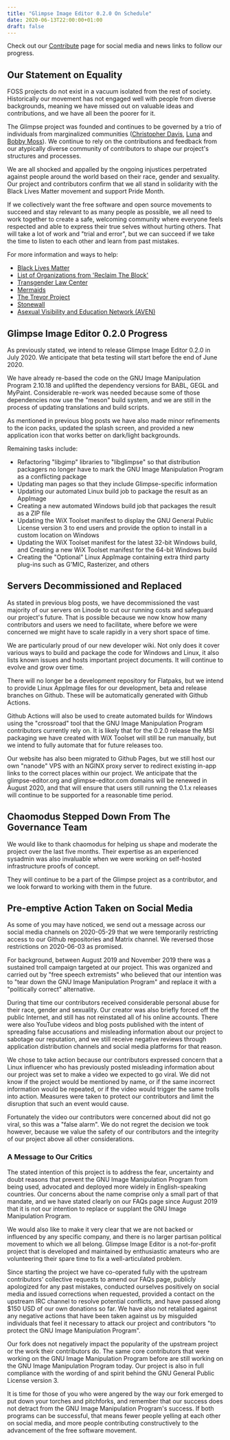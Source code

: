 ```yaml
---
title: "Glimpse Image Editor 0.2.0 On Schedule"
date: 2020-06-13T22:00:00+01:00
draft: false
---
```

Check out our [Contribute](/contribute/) page for social media and news links to follow our progress.

## Our Statement on Equality
FOSS projects do not exist in a vacuum isolated from the rest of society. Historically our movement has not engaged well with people from diverse backgrounds, meaning we have missed out on valuable ideas and contributions, and we have all been the poorer for it.

The Glimpse project was founded and continues to be governed by a trio of individuals from marginalized communities ([Christopher Davis](https://twitter.com/brain_blasted_), [Luna](https://twitter.com/Clipsey5) and [Bobby Moss](https://twitter.com/trechnex)). We continue to rely on the contributions and feedback from our atypically diverse community of contributors to shape our project's structures and processes.

We are all shocked and appalled by the ongoing injustices perpetrated against people around the world based on their race, gender and sexuality. Our project and contributors confirm that we all stand in solidarity with the Black Lives Matter movement and support Pride Month.

If we collectively want the free software and open source movements to succeed and stay relevant to as many people as possible, we all need to work together to create a safe, welcoming community where everyone feels respected and able to express their true selves without hurting others. That will take a lot of work and "trial and error", but we can succeed if we take the time to listen to each other and learn from past mistakes.

For more information and ways to help:

* [Black Lives Matter](https://blacklivesmatter.com)
* [List of Organizations from 'Reclaim The Block'](https://docs.google.com/document/d/1yLWGTQIe3967hdc9RSxBq5s6KKZHe-3_mWp5oemd7OA/preview?pru=AAABcpUiX3k%2AY6Q4I6UBtkH3lLz9GVLg0A)
* [Transgender Law Center](https://transgenderlawcenter.org/donate)
* [Mermaids](https://mermaidsuk.org.uk)
* [The Trevor Project](https://www.thetrevorproject.org)
* [Stonewall](https://www.stonewall.org.uk)
* [Asexual Visibility and Education Network (AVEN)](https://www.asexuality.org)

## Glimpse Image Editor 0.2.0 Progress
As previously stated, we intend to release Glimpse Image Editor 0.2.0 in July 2020. We anticipate that beta testing will start before the end of June 2020.

We have already re-based the code on the GNU Image Manipulation Program 2.10.18 and uplifted the dependency versions for BABL, GEGL and MyPaint. Considerable re-work was needed because some of those dependencies now use the "meson" build system, and we are still in the process of updating translations and build scripts.

As mentioned in previous blog posts we have also made minor refinements to the icon packs, updated the splash screen, and provided a new application icon that works better on dark/light backgrounds.

Remaining tasks include:

* Refactoring "libgimp" libraries to "libglimpse" so that distribution packagers no longer have to mark the GNU Image Manipulation Program as a conflicting package
* Updating man pages so that they include Glimpse-specific information
* Updating our automated Linux build job to package the result as an AppImage
* Creating a new automated Windows build job that packages the result as a ZIP file
* Updating the WiX Toolset manifest to display the GNU General Public License version 3 to end users and provide the option to install in a custom location on Windows
* Updating the WiX Toolset manifest for the latest 32-bit Windows build, and Creating a new WiX Toolset manifest for the 64-bit Windows build
* Creating the "Optional" Linux AppImage containing extra third party plug-ins such as G'MIC, Rasterizer, and others

## Servers Decommissioned and Replaced
As stated in previous blog posts, we have decommissioned the vast majority of our servers on Linode to cut our running costs and safeguard our project's future. That is possible because we now know how many contributors and users we need to facilitate, where before we were concerned we might have to scale rapidly in a very short space of time.

We are particularly proud of our new developer wiki. Not only does it cover various ways to build and package the code for Windows and Linux, it also lists known issues and hosts important project documents. It will continue to evolve and grow over time.

There will no longer be a development repository for Flatpaks, but we intend to provide Linux AppImage files for our development, beta and release branches on Github. These will be automatically generated with Github Actions.

Github Actions will also be used to create automated builds for Windows using the "crossroad" tool that the GNU Image Manipulation Program contributors currently rely on. It is likely that for the 0.2.0 release the MSI packaging we have created with WiX Toolset will still be run manually, but we intend to fully automate that for future releases too.

Our website has also been migrated to Github Pages, but we still host our own "nanode" VPS with an NGINX proxy server to redirect existing in-app links to the correct places within our project. We anticipate that the glimpse-editor.org and glimpse-editor.com domains will be renewed in August 2020, and that will ensure that users still running the 0.1.x releases will continue to be supported for a reasonable time period.

## Chaomodus Stepped Down From The Governance Team
We would like to thank chaomodus for helping us shape and moderate the project over the last five months. Their expertise as an experienced sysadmin was also invaluable when we were working on self-hosted infrastructure proofs of concept.

They will continue to be a part of the Glimpse project as a contributor, and we look forward to working with them in the future.

## Pre-emptive Action Taken on Social Media
As some of you may have noticed, we send out a message across our social media channels on 2020-05-29 that we were temporarily restricting access to our Github repositories and Matrix channel. We reversed those restrictions on 2020-06-03 as promised.

For background, between August 2019 and November 2019 there was a sustained troll campaign targeted at our project. This was organized and carried out by "free speech extremists" who believed that our intention was to "tear down the GNU Image Manipulation Program" and replace it with a "politically correct" alternative.

During that time our contributors received considerable personal abuse for their race, gender and sexuality. Our creator was also briefly forced off the public Internet, and still has not reinstated all of his online accounts. There were also YouTube videos and blog posts published with the intent of spreading false accusations and misleading information about our project to sabotage our reputation, and we still receive negative reviews through application distribution channels and social media platforms for that reason.

We chose to take action because our contributors expressed concern that a Linux influencer who has previously posted misleading information about our project was set to make a video we expected to go viral. We did not know if the project would be mentioned by name, or if the same incorrect information would be repeated, or if the video would trigger the same trolls into action. Measures were taken to protect our contributors and limit the disruption that such an event would cause.

Fortunately the video our contributors were concerned about did not go viral, so this was a "false alarm". We do not regret the decision we took however, because we value the safety of our contributors and the integrity of our project above all other considerations.

### A Message to Our Critics
The stated intention of this project is to address the fear, uncertainty and doubt reasons that prevent the GNU Image Manipulation Program from being used, advocated and deployed more widely in English-speaking countries. Our concerns about the name comprise only a small part of that mandate, and we have stated clearly on our FAQs page since August 2019 that it is not our intention to replace or supplant the GNU Image Manipulation Program. 

We would also like to make it very clear that we are not backed or influenced by any specific company, and there is no larger partisan political movement to which we all belong. Glimpse Image Editor is a not-for-profit project that is developed and maintained by enthusiastic amateurs who are volunteering their spare time to fix a well-articulated problem.

Since starting the project we have co-operated fully with the upstream contributors' collective requests to amend our FAQs page, publicly apologized for any past mistakes, conducted ourselves positively on social media and issued corrections when requested, provided a contact on the upstream IRC channel to resolve potential conflicts, and have passed along $150 USD of our own donations so far. We have also not retaliated against any negative actions that have been taken against us by misguided individuals that feel it necessary to attack our project and contributors "to protect the GNU Image Manipulation Program".

Our fork does not negatively impact the popularity of the upstream project or the work their contributors do. The same core contributors that were working on the GNU Image Manipulation Program before are still working on the GNU Image Manipulation Program today. Our project is also in full compliance with the wording of and spirit behind the GNU General Public License version 3.

It is time for those of you who were angered by the way our fork emerged to put down your torches and pitchforks, and remember that our success does not detract from the GNU Image Manipulation Program's success. If both programs can be successful, that means fewer people yelling at each other on social media, and more people contributing constructively to the advancement of the free software movement.